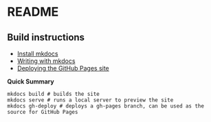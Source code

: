 # README


## Build instructions
* [Install mkdocs](https://www.mkdocs.org/#installation)
* [Writing with mkdocs](https://www.mkdocs.org/user-guide/writing-your-docs/)
* [Deploying the GitHub Pages site](https://www.mkdocs.org/user-guide/deploying-your-docs/)

**Quick Summary**
```
mkdocs build # builds the site
mkdocs serve # runs a local server to preview the site
mkdocs gh-deploy # deploys a gh-pages branch, can be used as the source for GitHub Pages
```
